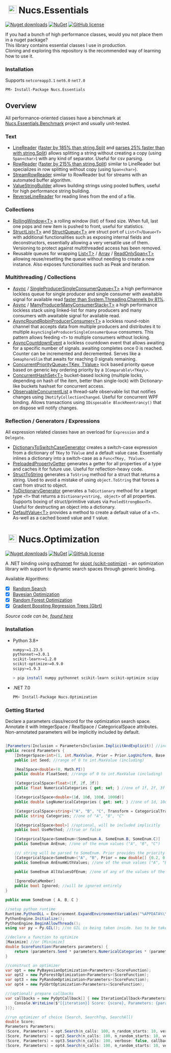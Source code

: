 # <img src="https://i.imgur.com/BOExs52.png" width="25" style="margin: 5px 0px 0px 10px"/> Nucs.Essentials
[![Nuget downloads](https://img.shields.io/nuget/vpre/Nucs.Essentials.svg)](https://www.nuget.org/packages/Nucs.Essentials/)
[![NuGet](https://img.shields.io/nuget/dt/Nucs.Essentials.svg)](https://github.com/Nucs/Nucs.Essentials)
[![GitHub license](https://img.shields.io/github/license/mashape/apistatus.svg)](https://github.com/Nucs/Essentials/blob/master/LICENSE)

If you had a bunch of high performance classes, would you not place them in a nuget package?<br/>
This library contains essential classes I use in production.<br/>
Cloning and exploring this repository is the recommended way of learning how to use it.

### Installation
Supports `netcoreapp3.1` `net6.0` `net7.0`
```sh
PM> Install-Package Nucs.Essentials
```
Overview
---
All performance-oriented classes have a benchmark at [Nucs.Essentials.Benchmark](https://github.com/Nucs/Nucs.Essentials/tree/main/benchmark/Nucs.Essentials.Benchmarks) project and usually unit-tested.<br/>

### Text
- [LineReader](https://github.com/Nucs/Nucs.Essentials/blob/main/src/Nucs.Essentials/Streams/LineReader.cs) ([faster by 185% than string.Split](https://github.com/Nucs/Nucs.Essentials/blob/main/benchmark/Nucs.Essentials.Benchmarks/LineReaderBenchmark.cs) and [parses 25% faster than with string.Split](https://github.com/Nucs/Nucs.Essentials/blob/main/benchmark/Nucs.Essentials.Benchmarks/LineReaderParseBenchmark.cs))
  allows splitting a string without creating a copy (using `Span<char>`) with any kind of separator. Useful for csv parsing.
- [RowReader](https://github.com/Nucs/Nucs.Essentials/blob/main/src/Nucs.Essentials/Streams/RowReader.cs) ([faster by 215% than string.Split](https://github.com/Nucs/Nucs.Essentials/blob/main/benchmark/Nucs.Essentials.Benchmarks/RowReaderBenchmark.cs)) 
  similar to LineReader but specializes in row splitting without copy (using `Span<char>`).
- [StreamRowReader](https://github.com/Nucs/Nucs.Essentials/blob/main/src/Nucs.Essentials/Streams/StreamRowReader.cs)
    similar to RowReader but for streams with an automated buffer algorithm.
- [ValueStringBuilder](https://github.com/Nucs/Nucs.Essentials/blob/main/src/Nucs.Essentials/Text/ValueStringBuilder.cs) 
  allows building strings using pooled buffers, useful for high performance string building.
- [ReverseLineReader](https://github.com/Nucs/Nucs.Essentials/blob/main/src/Nucs.Essentials/Streams/StreamRowReader.cs)
  for reading lines from the end of a file.

### Collections
- [RollingWindow\<T\>](https://github.com/Nucs/Nucs.Essentials/blob/main/src/Nucs.Essentials/Collections/RollingWindow.cs)
  a rolling window (list) of fixed size. When full, last one pops and new item is pushed to front, useful for statistics.
- [StructList\<T\>](https://github.com/Nucs/Nucs.Essentials/blob/main/src/Nucs.Essentials/Collections/Structs/StructList.cs) and [StructQueue\<T\>](https://github.com/Nucs/Nucs.Essentials/blob/main/src/Nucs.Essentials/Collections/Structs/StructQueue.cs) 
  are struct port of `List<T>`/`Queue<T>` with additional functionalities such as exposing internal fields and deconstructors, essentially allowing a very versatile use of them.
  Versioning to protect against multithreaded access has been removed.
- Reusable queues for wrapping [List\<T\>](https://github.com/Nucs/Nucs.Essentials/blob/main/src/Nucs.Essentials/Collections/Structs/ReusableListQueue.cs) / [Array](https://github.com/Nucs/Nucs.Essentials/blob/main/src/Nucs.Essentials/Collections/Structs/ReusableArrayQueue.cs) / [ReadOnlySpan\<T\>](https://github.com/Nucs/Nucs.Essentials/blob/main/src/Nucs.Essentials/Collections/Structs/ReusableSpanQueue.cs) 
  allowing reuse/resetting the queue without needing to create a new instance. Also exposes functionalities such as Peak and iteration.

### Multithreading / Collections
- [Async](https://github.com/Nucs/Nucs.Essentials/blob/main/src/Nucs.Essentials/Collections/AsyncSingleProducerSingleConsumerQueue.cs) / [SingleProducerSingleConsumerQueue\<T\>](https://github.com/Nucs/Nucs.Essentials/blob/main/src/Nucs.Essentials/Collections/SingleProducerSingleConsumerQueue.cs) 
  a high performance lockless queue for single producer and single consumer with awaitable signal for available read [faster than System.Threading.Channels by 81%](https://github.com/Nucs/Nucs.Essentials/blob/main/benchmark/Nucs.Essentials.Benchmarks/AsyncSingleProducerSingleConsumerQueue_EnqueueDequeue_Benchmark.cs).
- [Async](https://github.com/Nucs/Nucs.Essentials/blob/main/src/Nucs.Essentials/Collections/AsyncManyProducerManyConsumerStack.cs) / [ManyProducerManyConsumerStack\<T\>](https://github.com/Nucs/Nucs.Essentials/blob/main/src/Nucs.Essentials/Collections/ManyProducerManyConsumerStack.cs)
  a high performance lockless stack using linked-list for many producers and many consumers with awaitable signal for available read.
- [AsyncRoundRobinProducerConsumer\<T\>](https://github.com/Nucs/Nucs.Essentials/blob/main/src/Nucs.Essentials/Collections/AsyncRoundRobinProducerConsumer.cs)
  a lockless round-robin channel that accepts data from multiple producers and distributes it to multiple `AsyncSingleProducerSingleConsumerQueue` consumers. This pattern allows feeding `<T>` to multiple consumers without locking.
- [AsyncCountdownEvent](https://github.com/Nucs/Nucs.Essentials/blob/main/src/Nucs.Essentials/Threading/AsyncCountdownEvent.cs) 
  a lockless countdown event that allows awaiting for a specific number of signals. awaiting completes once 0 is reached. Counter can be incremented and decremented. Serves like a `SemaphoreSlim` that awaits for reaching 0 signals remaining.
- [ConcurrentPriorityQueue\<TKey, TValue\>](https://github.com/Nucs/Nucs.Essentials/blob/main/src/Nucs.Essentials/Collections/ConcurrentPriorityQueue.cs)
  lock based priority queue based on generic key ordering priority by a `IComparable\<TKey\>`.
- [ConcurrentHashSet\<T\>](https://github.com/Nucs/Nucs.Essentials/blob/main/src/Nucs.Essentials/Collections/ConcurrentHashSet.cs)
    bucket-based locking (multiple locks, depending on hash of the item, better than single-lock) with Dictionary-like buckets hashset for concurrent access.
- [ObservableConcurrentList](https://github.com/Nucs/Nucs.Essentials/blob/main/src/Nucs.Essentials/Collections/ObservableConcurrentList.cs)
    a thread-safe observable list that notifies changes using `INotifyCollectionChanged`. Useful for concurrent WPF binding. Allows transactions using `IDisposable BlockReentrancy()` that on dispose will notify changes.

### Reflection / Generators / Expressions
All expression related classes have an overload for `Expression` and a `Delegate`.
- [DictionaryToSwitchCaseGenerator](https://github.com/Nucs/Nucs.Essentials/blob/main/src/Nucs.Essentials/Reflection/DictionaryToSwitchCaseGenerator.cs)
  creates a switch-case expression from a dictionary of `TKey` to `TValue` and a default value case. Essentially inlines a dictionary into a switch-case as a `Func<TKey, TValue>`.
- [PreloadedPropertyGetter](https://github.com/Nucs/Nucs.Essentials/blob/main/src/Nucs.Essentials/Reflection/PreloadedPropertyGetter.cs)
  generates a getter for all properties of a type and caches it for future use. Useful for reflection-heavy code.
- [StructToString](https://github.com/Nucs/Nucs.Essentials/blob/main/src/Nucs.Essentials/Reflection/StructToString.cs)
  generates a `ToString` method for a struct that returns a string. Used to avoid a mistake of using `object.ToString` that forces a cast from struct to object.
- [ToDictionaryGenerator](https://github.com/Nucs/Nucs.Essentials/blob/main/src/Nucs.Essentials/Reflection/ToDictionaryGenerator.cs)
  generates a `ToDictionary` method for a target type `<T>` that returns a `Dictionary<string, object>` of all properties. Supports boxing of struct/primitive values via `PooledStrongBox<T>`. Useful for destructing an object into a dictionary.
- [DefaultValue\<T\>](https://github.com/Nucs/Nucs.Essentials/blob/main/src/Nucs.Essentials/Reflection/DefaultValue.cs)
  provides a method to create a default value of a `<T>`. As-well as a cached boxed value and `T` value.


# <img src="https://i.imgur.com/BOExs52.png" width="25" style="margin: 5px 0px 0px 10px"/> Nucs.Optimization
[![Nuget downloads](https://img.shields.io/nuget/vpre/Nucs.Optimization.svg)](https://www.nuget.org/packages/Nucs.Essentials/)
[![NuGet](https://img.shields.io/nuget/dt/Nucs.Optimization.svg)](https://github.com/Nucs/Nucs.Essentials)
[![GitHub license](https://img.shields.io/github/license/mashape/apistatus.svg)](https://github.com/Nucs/Essentials/blob/master/LICENSE)


A .NET binding using [pythonnet](https://github.com/pythonnet/pythonnet) for [skopt (scikit-optimize)](https://scikit-optimize.github.io/) - an optimization library with support to dynamic search spaces through generic binding.<br/>

Available Algorithms:
- [x] [Random Search](https://github.com/Nucs/Nucs.Essentials/blob/main/src/Nucs.Optimization/PyRandomOptimization.cs)
- [x] [Bayesian Optimization](https://github.com/Nucs/Nucs.Essentials/blob/main/src/Nucs.Optimization/PyBayesianOptimization.cs)
- [x] [Random Forest Optimization](https://github.com/Nucs/Nucs.Essentials/blob/main/src/Nucs.Optimization/PyForestOptimization.cs)
- [x] [Gradient Boosting Regression Trees (Gbrt)](https://github.com/Nucs/Nucs.Essentials/blob/main/src/Nucs.Optimization/PyGbrtOptimization.cs)

*Source code can be, [found here](https://github.com/Nucs/Nucs.Essentials/tree/main/src/Nucs.Optimization)*


### Installation

* Python 3.8+
    ```sh
    numpy>=1.23.5
    pythonnet>=3.0.1
    scikit-learn>=1.2.0
    scikit-optimize>=0.9.0
    scipy>=1.9.3
  
    > pip install numpy pythonnet scikit-learn scikit-optimize scipy
    ```
* .NET 7.0
    ```sh
    PM> Install-Package Nucs.Optimization
    ```

### Getting Started


Declare a parameters class/record for the optimization search space.</br>
Annotate it with IntegerSpace / RealSpace / CategoricalSpace attributes. </br>
Non-annotated parameters will be implicitly included by default.

```C#

[Parameters(Inclusion = ParametersInclusion.ImplicitAndExplicit)] //include all annotated and non-annotated
public record Parameters {
    [IntegerSpace<int>(1, int.MaxValue, Prior = Prior.LogUniform, Base = 2, Transform = NumericalTransform.Normalize)]
    public int Seed; //range of 0 to int.MaxValue (including)

    [RealSpace<double>(0, Math.PI)]
    public double FloatSeed; //range of 0 to int.MaxValue (including)

    [CategoricalSpace<float>(1f, 2f, 3f)]
    public float NumericalCategories { get; set; } //one of 1f, 2f, 3f

    [CategoricalSpace<double>(1d, 10d, 100d, 1000d)]
    public double LogNumericalCategories { get; set; } //one of 1d, 10d, 100d, 1000d

    [CategoricalSpace<string>("A", "B", "C", Transform = CategoricalTransform.Identity)]
    public string Categories; //one of "A", "B", "C"

    [CategoricalSpace<bool>] //optional, will be included implicitly
    public bool UseMethod; //true or false

    [CategoricalSpace<SomeEnum>(SomeEnum.A, SomeEnum.B, SomeEnum.C)]
    public SomeEnum AnEnum; //one of the enum values ("A", "B", "C")

    /// string will be parsed to SomeEnum. Prior provides the priority of each possible value. 'B' will have 80% priority of being selected.
    [CategoricalSpace<SomeEnum>("A", "B", Prior = new double[] {0.2, 0.8})] 
    public SomeEnum AnEnumWithValues; //one of the enum values ("A", "B")

    public SomeEnum AllValuesOfEnum; //one of any of the values of the enum
        
    [IgnoreDataMember]
    public bool Ignored; //will be ignored entirely
}

public enum SomeEnum { A, B, C }

```

```C#
//setup python runtime
Runtime.PythonDLL = Environment.ExpandEnvironmentVariables("%APPDATA%\\..\\Local\\Programs\\Python\\Python38\\python38.dll");
PythonEngine.Initialize();
PythonEngine.BeginAllowThreads();
using var py = Py.GIL(); //no GIL is being taken inside. has to be taken outside.

//declare a function to optimize
[Maximize] //or [Minimize]
double ScoreFunction(Parameters parameters) {
    return (parameters.Seed * parameters.NumericalCategories * (parameters.UseMethod ? 1 : -1) * Math.Sin(0.05+parameters.FloatSeed)) / 1000000;
}

//construct an optimizer
var opt = new PyBayesianOptimization<Parameters>(ScoreFunction);
var opt2 = new PyForestOptimization<Parameters>(ScoreFunction);
var opt3 = new PyRandomOptimization<Parameters>(ScoreFunction);
var opt4 = new PyGbrtOptimization<Parameters>(ScoreFunction);

//(optional) prepare callbacks
var callbacks = new PyOptCallback[] { new IterationCallback<Parameters>(maximize: true, (iteration, parameters, score) => {
    Console.WriteLine($"[{iteration}] Score: {score}, Parameters: {parameters}");
})};

//run optimizer of choice (Search, SearchTop, SearchAll)
double Score;
Parameters Parameters;
(Score, Parameters) = opt.Search(n_calls: 100, n_random_starts: 10, verbose: false, callbacks: callbacks);
(Score, Parameters) = opt2.Search(n_calls: 100, n_random_starts: 10, verbose: false, callbacks: callbacks);
(Score, Parameters) = opt3.Search(n_calls: 100, verbose: false, callbacks: callbacks);
(Score, Parameters) = opt4.Search(n_calls: 100, n_random_starts: 10, verbose: false, callbacks: callbacks);
```
